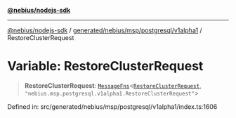 [**@nebius/nodejs-sdk**](../../../../../../README.md)

***

[@nebius/nodejs-sdk](../../../../../../README.md) / [generated/nebius/msp/postgresql/v1alpha1](../README.md) / RestoreClusterRequest

# Variable: RestoreClusterRequest

> **RestoreClusterRequest**: [`MessageFns`](../../../../../../runtime/protos/core/interfaces/MessageFns.md)\<[`RestoreClusterRequest`](../interfaces/RestoreClusterRequest.md), `"nebius.msp.postgresql.v1alpha1.RestoreClusterRequest"`\>

Defined in: src/generated/nebius/msp/postgresql/v1alpha1/index.ts:1606
